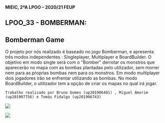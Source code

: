**MIEIC, 2ºA LPOO – 2020/21 FEUP**

## LPOO_33 - BOMBERMAN:

## Bomberman Game

O projeto por nós realizado é baseado no jogo Bomberman, e apresenta três modos independentes : Singleplayer, Multiplayer e BoardBuilder.
O objetivo em modo single será com o "Bomber" derrotar os monstros que aparecerão no mapa com as bombas plantadas pelo utilizador,
sem morrer nem para as pŕoprias bombas nem para os monstros. Em modo multiplayer dois jogadores irão se enfrentar utilizando as bombas. 
No modo BoardBuilder, o utilizador tem a opção de criar os mapas no qual irá jogar.

```
Trabalho realizado por Bruno Gomes (up201906401) , Miguel Amorim (up201907756) e Tomás Fidalgo (up201906743)
```

![](https://github.com/FEUP-LPOO-2021/lpoo-2021-g33/blob/master/docs/gifs/gif1.gif)

![](https://github.com/FEUP-LPOO-2021/lpoo-2021-g33/blob/master/docs/gifs/gif2.gif)
